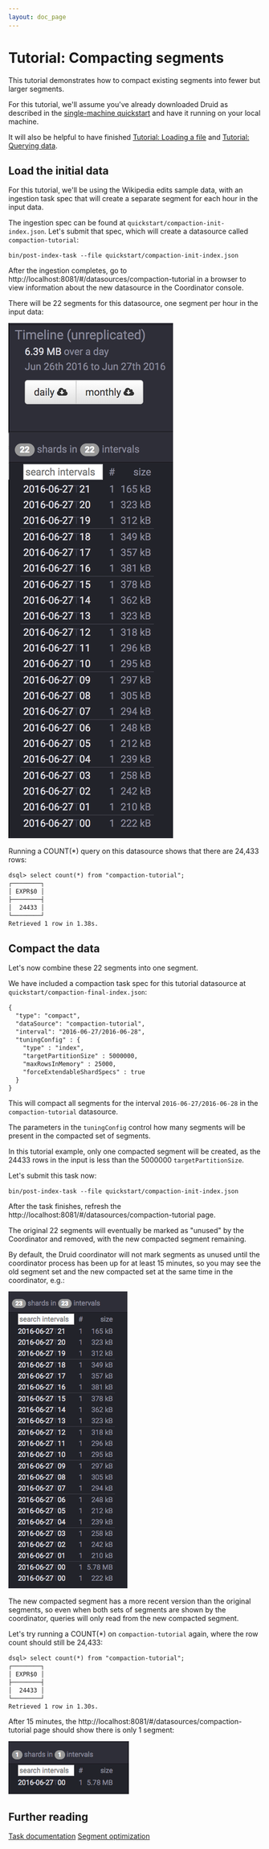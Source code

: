 ```yaml
---
layout: doc_page
---
```


# Tutorial: Compacting segments

This tutorial demonstrates how to compact existing segments into fewer but larger segments.

For this tutorial, we'll assume you've already downloaded Druid as described in 
the [single-machine quickstart](index.html) and have it running on your local machine. 

It will also be helpful to have finished [Tutorial: Loading a file](/docs/VERSION/tutorials/tutorial-batch.html) and [Tutorial: Querying data](/docs/VERSION/tutorials/tutorial-query.html).

## Load the initial data

For this tutorial, we'll be using the Wikipedia edits sample data, with an ingestion task spec that will create a separate segment for each hour in the input data.

The ingestion spec can be found at `quickstart/compaction-init-index.json`. Let's submit that spec, which will create a datasource called `compaction-tutorial`:

```
bin/post-index-task --file quickstart/compaction-init-index.json 
```

After the ingestion completes, go to http://localhost:8081/#/datasources/compaction-tutorial in a browser to view information about the new datasource in the Coordinator console.

There will be 22 segments for this datasource, one segment per hour in the input data:

![Original segments](../tutorials/img/tutorial-retention-01.png "Original segments")

Running a COUNT(*) query on this datasource shows that there are 24,433 rows:

```
dsql> select count(*) from "compaction-tutorial";
┌────────┐
│ EXPR$0 │
├────────┤
│  24433 │
└────────┘
Retrieved 1 row in 1.38s.
```

## Compact the data

Let's now combine these 22 segments into one segment.

We have included a compaction task spec for this tutorial datasource at `quickstart/compaction-final-index.json`:

```
{
  "type": "compact",
  "dataSource": "compaction-tutorial",
  "interval": "2016-06-27/2016-06-28",
  "tuningConfig" : {
    "type" : "index",
    "targetPartitionSize" : 5000000,
    "maxRowsInMemory" : 25000,
    "forceExtendableShardSpecs" : true
  }
}
```

This will compact all segments for the interval `2016-06-27/2016-06-28` in the `compaction-tutorial` datasource. 

The parameters in the `tuningConfig` control how many segments will be present in the compacted set of segments. 

In this tutorial example, only one compacted segment will be created, as the 24433 rows in the input is less than the 5000000 `targetPartitionSize`.

Let's submit this task now:

```
bin/post-index-task --file quickstart/compaction-init-index.json 
```

After the task finishes, refresh the http://localhost:8081/#/datasources/compaction-tutorial page.

The original 22 segments will eventually be marked as "unused" by the Coordinator and removed, with the new compacted segment remaining. 

By default, the Druid coordinator will not mark segments as unused until the coordinator process has been up for at least 15 minutes, so you may see the old segment set and the new compacted set at the same time in the coordinator, e.g.:

![Compacted segments intermediate state](../tutorials/img/tutorial-compaction-01.png "Compacted segments intermediate state")

The new compacted segment has a more recent version than the original segments, so even when both sets of segments are shown by the coordinator, queries will only read from the new compacted segment.

Let's try running a COUNT(*) on `compaction-tutorial` again, where the row count should still be 24,433:

```
dsql> select count(*) from "compaction-tutorial";
┌────────┐
│ EXPR$0 │
├────────┤
│  24433 │
└────────┘
Retrieved 1 row in 1.30s.
```

After 15 minutes, the http://localhost:8081/#/datasources/compaction-tutorial page should show there is only 1 segment:

![Compacted segments final state](../tutorials/img/tutorial-compaction-02.png "Compacted segments final state")

## Further reading

[Task documentation](../ingestion/tasks.html)
[Segment optimization](../operations/segment-optimization.html)
